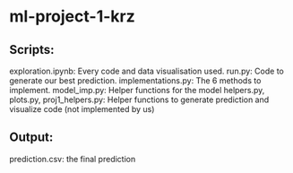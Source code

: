 # ml-project-1-krz

## Scripts:

exploration.ipynb: Every code and data visualisation used.
run.py: Code to generate our best prediction.
implementations.py: The 6 methods to implement.
model_imp.py: Helper functions for the model
helpers.py, plots.py, proj1_helpers.py: Helper functions to generate prediction and visualize code (not implemented by us)

## Output:

prediction.csv: the final prediction






